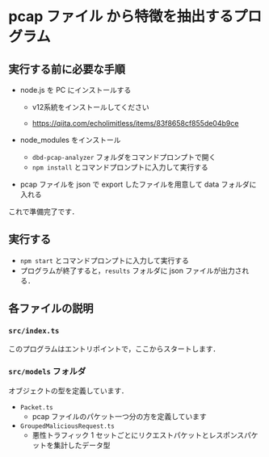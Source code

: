 # pcap ファイル から特徴を抽出するプログラム

## 実行する前に必要な手順

- node.js を PC にインストールする
  - v12系統をインストールしてください

  - https://qiita.com/echolimitless/items/83f8658cf855de04b9ce

- node_modules をインストール
  - `dbd-pcap-analyzer` フォルダをコマンドプロンプトで開く
  - `npm install` とコマンドプロンプトに入力して実行する

- pcap ファイルを json で export したファイルを用意して data フォルダに入れる

これで準備完了です．

## 実行する

- `npm start` とコマンドプロンプトに入力して実行する
- プログラムが終了すると，`results` フォルダに json ファイルが出力される．

## 各ファイルの説明

### `src/index.ts`

このプログラムはエントリポイントで，ここからスタートします．

### `src/models` フォルダ

オブジェクトの型を定義しています．

- `Packet.ts`
  - pcap ファイルのパケット一つ分の方を定義しています
- `GroupedMaliciousRequest.ts`
  - 悪性トラフィック 1 セットごとにリクエストパケットとレスポンスパケットを集計したデータ型
